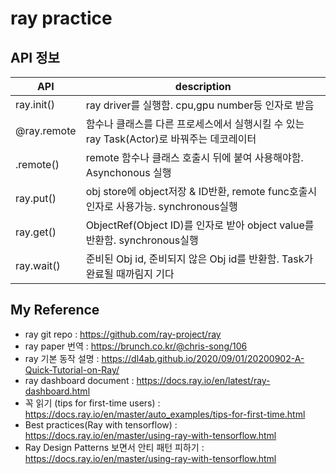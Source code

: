 # ray practice

## API 정보
|API|description|
|-------|--------|
|ray.init()|ray driver를 실행함. cpu,gpu number등 인자로 받음|
|@ray.remote|함수나 클래스를 다른 프로세스에서 실행시킬 수 있는 ray Task(Actor)로 바꿔주는 데코레이터 |
|.remote()|remote 함수나 클래스 호출시 뒤에 붙여 사용해야함. Asynchonous 실행 |
| ray.put()|obj store에 object저장 & ID반환, remote func호출시 인자로 사용가능. synchronous실행 |
|ray.get()|ObjectRef(Object ID)를 인자로 받아 object value를 반환함. synchronous실행 |
|ray.wait()|준비된 Obj id, 준비되지 않은 Obj id를 반환함. Task가 완료될 때까림지 기다|

## My Reference
- ray git repo : https://github.com/ray-project/ray
- ray paper 번역 : https://brunch.co.kr/@chris-song/106
- ray 기본 동작 설명 : https://dl4ab.github.io/2020/09/01/20200902-A-Quick-Tutorial-on-Ray/
- ray dashboard document : https://docs.ray.io/en/latest/ray-dashboard.html
- 꼭 읽기 (tips for first-time users) : https://docs.ray.io/en/master/auto_examples/tips-for-first-time.html
- Best practices(Ray with tensorflow) : https://docs.ray.io/en/master/using-ray-with-tensorflow.html
- Ray Design Patterns 보면서 안티 패턴 피하기 : https://docs.ray.io/en/master/using-ray-with-tensorflow.html
